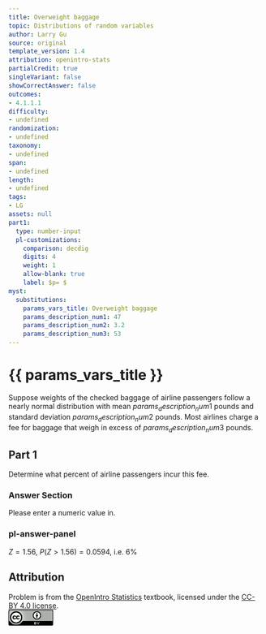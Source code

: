 ```yaml
---
title: Overweight baggage
topic: Distributions of random variables
author: Larry Gu
source: original
template_version: 1.4
attribution: openintro-stats
partialCredit: true
singleVariant: false
showCorrectAnswer: false
outcomes:
- 4.1.1.1
difficulty:
- undefined
randomization:
- undefined
taxonomy:
- undefined
span:
- undefined
length:
- undefined
tags:
- LG
assets: null
part1:
  type: number-input
  pl-customizations:
    comparison: decdig
    digits: 4
    weight: 1
    allow-blank: true
    label: $p= $
myst:
  substitutions:
    params_vars_title: Overweight baggage
    params_description_num1: 47
    params_description_num2: 3.2
    params_description_num3: 53
---
```

# {{ params_vars_title }}
Suppose weights of the checked baggage of airline passengers follow a nearly normal distribution with mean ${{ params_description_num1 }}$ pounds and standard deviation ${{ params_description_num2 }}$ pounds. Most airlines charge a fee for baggage that weigh in excess of ${{ params_description_num3 }}$ pounds.

## Part 1

Determine what percent of airline passengers incur this fee.

### Answer Section

Please enter a numeric value in.

### pl-answer-panel

$Z = 1.56$, $P(Z > 1.56) = 0.0594$, i.e. 6%

## Attribution

Problem is from the [OpenIntro Statistics](https://openintro.org/book/os/) textbook, licensed under the [CC-BY 4.0 license](https://creativecommons.org/licenses/by/4.0/).<br>![Image representing the Creative Commons 4.0 BY license.](https://raw.githubusercontent.com/firasm/bits/master/by.png)